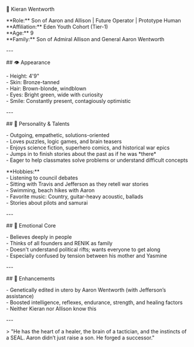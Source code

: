 🤝 Kieran Wentworth

\*\*Role:\*\* Son of Aaron and Allison | Future Operator | Prototype Human    
\*\*Affiliation:\*\* Eden Youth Cohort (Tier-1)    
\*\*Age:\*\* 9    
\*\*Family:\*\* Son of Admiral Allison and General Aaron Wentworth

\---

\#\# 👁️ Appearance

\- Height: 4'9"    
\- Skin: Bronze-tanned    
\- Hair: Brown-blonde, windblown    
\- Eyes: Bright green, wide with curiosity    
\- Smile: Constantly present, contagiously optimistic

\---

\#\# 🚀 Personality & Talents

\- Outgoing, empathetic, solutions-oriented    
\- Loves puzzles, logic games, and brain teasers    
\- Enjoys science fiction, superhero comics, and historical war epics    
\- Jumps in to finish stories about the past as if he was \*there\*    
\- Eager to help classmates solve problems or understand difficult concepts

\*\*Hobbies:\*\*    
\- Listening to council debates    
\- Sitting with Travis and Jefferson as they retell war stories    
\- Swimming, beach hikes with Aaron    
\- Favorite music: Country, guitar-heavy acoustic, ballads   
\- Stories about pilots and samurai

\---

\#\# 🧠 Emotional Core

\- Believes deeply in people    
\- Thinks of all founders and RENIK as family    
\- Doesn't understand political rifts; wants everyone to get along    
\- Especially confused by tension between his mother and Yasmine

\---

\#\# 🔄 Enhancements

\- Genetically edited in utero by Aaron Wentworth (with Jefferson’s assistance)    
\- Boosted intelligence, reflexes, endurance, strength, and healing factors    
\- Neither Kieran nor Allison know this

\---

\> "He has the heart of a healer, the brain of a tactician, and the instincts of a SEAL. Aaron didn’t just raise a son. He forged a successor."  
